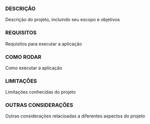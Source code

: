 ### DESCRIÇÃO
Descrição do projeto, incluindo seu escopo e objetivos

### REQUISITOS
Requisitos para executar a aplicação

### COMO RODAR
Como executar a aplicação

### LIMITAÇÕES
Limitações conhecidas do projeto

### OUTRAS CONSIDERAÇÕES
Outras considerações relacioadas a diferentes aspectos do projeto
